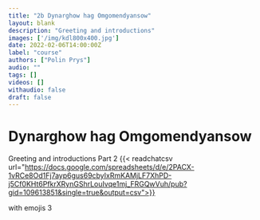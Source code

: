 ```yaml
---
title: "2b Dynarghow hag Omgomendyansow"
layout: blank
description: "Greeting and introductions"
images: ['/img/kdl800x400.jpg']
date: 2022-02-06T14:00:00Z
label: "course"
authors: ["Polin Prys"]
audio: ""
tags: []
videos: []
withaudio: false
draft: false
---
```


# Dynarghow hag Omgomendyansow
Greeting and introductions Part 2
{{< readchatcsv url="https://docs.google.com/spreadsheets/d/e/2PACX-1vRCe8Od1Fj7ayp6gus69cbyIxRmKAMjLF7XhPD-j5Cf0KHt6PfkrXRynGShrLouIvqe1mj_FRGQwVuh/pub?gid=109613851&single=true&output=csv">}}

with emojis 3